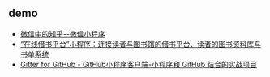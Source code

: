 
## demo

* [微信中的知乎--微信小程序](https://github.com/RebeccaHanjw/weapp-wechat-zhihu)
* [“在线借书平台”小程序：连接读者与图书馆的借书平台、读者的图书资料库与书单系统](https://github.com/imageslr/weapp-library)
* [Gitter for GitHub - GitHub小程序客户端-小程序和 GitHub 结合的实战项目](https://github.com/huangjianke/Gitter)
